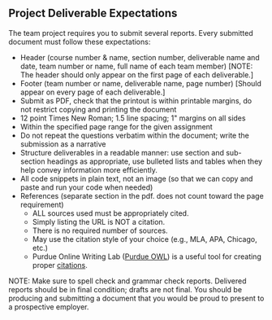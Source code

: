 ## Project Deliverable Expectations
The team project requires you to submit several reports. Every submitted document must follow these expectations:

- Header (course number & name, section number, deliverable name and date, team number or name, full name of each team member) [NOTE: The header should only appear on the first page of each deliverable.]
- Footer (team number or name, deliverable name, page number) [Should appear on every page of each deliverable.]
- Submit as PDF, check that the printout is within printable margins, do not restrict copying and printing the document
- 12 point Times New Roman; 1.5 line spacing; 1" margins on all sides
- Within the specified page range for the given assignment
- Do not repeat the questions verbatim within the document; write the submission as a narrative
- Structure deliverables in a readable manner: use section and sub-section headings as appropriate, use bulleted lists and tables when they help convey information more efficiently.
- All code snippets in plain text, not an image (so that we can copy and paste and run your code when needed)
- References (separate section in the pdf. does not count toward the page requirement)
  - ALL sources used must be appropriately cited. 
  - Simply listing the URL is NOT a citation.
  - There is no required number of sources.
  - May use the citation style of your choice (e.g., MLA, APA, Chicago, etc.)
  - Purdue Online Writing Lab ([Purdue OWL](https://owl.purdue.edu/)) is a useful tool for creating proper [citations](https://owl.purdue.edu/owl/research_and_citation/resources.html). 

NOTE: Make sure to spell check and grammar check reports. Delivered reports should be in final condition; drafts are not final. You should be producing and submitting a document that you would be proud to present to a prospective employer.
